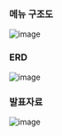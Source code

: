 ### 메뉴 구조도
![image](https://user-images.githubusercontent.com/45116091/93161986-b7b7b080-f74e-11ea-9cfe-0a45ed07e62c.png)
### ERD
![image](https://user-images.githubusercontent.com/45116091/93161930-9656c480-f74e-11ea-9894-5b11caed854c.png)
### 발표자료
![image](https://user-images.githubusercontent.com/45116091/93162108-fcdbe280-f74e-11ea-9baf-6122274b49a8.png)
